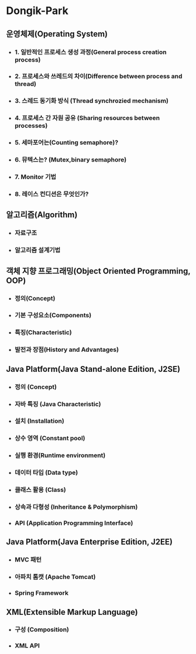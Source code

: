 # **Dongik-Park**

## **운영체제(Operating System)**
* ### 1. 일반적인 프로세스 생성 과정(General process creation process)

* ### 2. 프로세스와 쓰레드의 차이(Difference between process and thread)

* ### 3. 스레드 동기화 방식 (Thread synchrozied mechanism)

* ### 4. 프로세스 간 자원 공유 (Sharing resources between processes)

* ### 5. 세마포어는(Counting semaphore)?

* ### 6. 뮤텍스는? (Mutex,binary semaphore)

* ### 7. Monitor 기법

* ### 8. 레이스 컨디션은 무엇인가?

## **알고리즘(Algorithm)**

* ### 자료구조

* ### 알고리즘 설계기법

## **객체 지향 프로그래밍(Object Oriented Programming, OOP)**

* ### 정의(Concept)

* ### 기본 구성요소(Components)

* ### 특징(Characteristic)

* ### 발전과 장점(History and Advantages)

## **Java Platform(Java Stand-alone Edition, J2SE)**

* ### 정의 (Concept)

* ### 자바 특징 (Java Characteristic)

* ### 설치 (Installation)

* ### 상수 영역 (Constant pool)

* ### 실행 환경(Runtime environment)

* ### 데이터 타입 (Data type)

* ### 클래스 활용 (Class)

* ### 상속과 다형성 (Inheritance & Polymorphism)

* ### API (Application Programming Interface)

## **Java Platform(Java Enterprise Edition, J2EE)**

* ### MVC 패턴

* ### 아파치 톰캣 (Apache Tomcat)

* ### Spring Framework

## **XML(Extensible Markup Language)**

* ### 구성 (Composition)

* ### XML API
